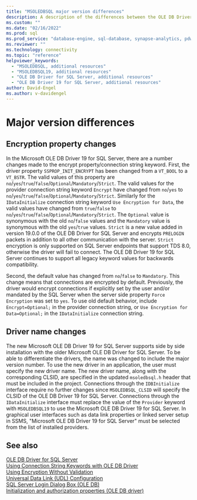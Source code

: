 ```yaml
---
title: "MSOLEDBSQL major version differences"
description: A description of the differences between the OLE DB Driver 19 for SQL Server and the OLE DB Driver for SQL Server
ms.custom: ""
ms.date: "02/16/2022"
ms.prod: sql
ms.prod_service: "database-engine, sql-database, synapse-analytics, pdw"
ms.reviewer: ""
ms.technology: connectivity
ms.topic: "reference"
helpviewer_keywords: 
  - "MSOLEDBSQL, additional resources"
  - "MSOLEDBSQL19, additional resources"
  - "OLE DB Driver for SQL Server, additional resources"
  - "OLE DB Driver 19 for SQL Server, additional resources"
author: David-Engel
ms.author: v-davidengel
---
```

# Major version differences

## Encryption property changes

In the Microsoft OLE DB Driver 19 for SQL Server, there are a number changes made to the encrypt property/connection string keyword. First, the driver property `SSPROP_INIT_ENCRYPT` has been changed from a `VT_BOOL` to a `VT_BSTR`. The valid values of this property are `no`/`yes`/`true`/`false`/`Optional`/`Mandatory`/`Strict`. The valid values for the provider connection string keyword `Encrypt` have changed from `no`/`yes` to `no`/`yes`/`true`/`false`/`Optional`/`Mandatory`/`Strict`. Similarly for the `IDataInitialize` connection string keyword `Use Encryption for Data`, the valid values have changed from `true`/`false` to `no`/`yes`/`true`/`false`/`Optional`/`Mandatory`/`Strict`. The `Optional` value is synonymous with the old `no`/`false` values and the `Mandatory` value is synonymous with the old `yes`/`true` values. `Strict` is a new value added in version 19.0.0 of the OLE DB Driver for SQL Server and encrypts `PRELOGIN` packets in addition to all other communication with the server. `Strict` encryption is only supported on SQL Server endpoints that support TDS 8.0, otherwise the driver will fail to connect. The OLE DB Driver 19 for SQL Server continues to support all legacy keyword values for backwards compatibility.

Second, the default value has changed from `no`/`false` to `Mandatory`. This change means that connections are encrypted by default. Previously, the driver would encrypt connections if explicitly set by the user and/or mandated by the SQL Server when the server side property `Force Encryption` was set to `yes`. To use old default behavior, include `Encrypt=Optional;` in the provider connection string, or `Use Encryption for Data=Optional;` in the `IDataInitialize` connection string.

## Driver name changes

The new Microsoft OLE DB Driver 19 for SQL Server supports side by side installation with the older Microsoft OLE DB Driver for SQL Server. To be able to differentiate the drivers, the name was changed to include the major version number. To use the new driver in an application, the user must specify the new driver name. The new driver name, along with the corresponding CLSID, are specified in the updated `msoledbsql.h` header that must be included in the project. Connections through the `IDBInitialize` interface require no further changes since `MSOLEDBSQL_CLSID` will specify the CLSID of the OLE DB Driver 19 for SQL Server. Connections through the `IDataInitialize` interface must replace the value of the `Provider` keyword with `MSOLEDBSQL19` to use the Microsoft OLE DB Driver 19 for SQL Server. In graphical user interfaces such as data link properties or linked server setup in SSMS, "Microsoft OLE DB Driver 19 for SQL Server" must be selected from the list of installed providers.

## See also
[OLE DB Driver for SQL Server](../oledb/oledb-driver-for-sql-server.md)  
[Using Connection String Keywords with OLE DB Driver](../oledb/applications/using-connection-string-keywords-with-oledb-driver-for-sql-server.md)  
[Using Encryption Without Validation](../oledb/features/using-encryption-without-validation.md)  
[Universal Data Link (UDL) Configuration](../oledb/help-topics/data-link-pages.md)  
[SQL Server Login Dialog Box (OLE DB)](../oledb/help-topics/sql-server-login-dialog.md)  
[Initialization and authorization properties (OLE DB driver)](../oledb/ole-db-data-source-objects/initialization-and-authorization-properties.md)  
  